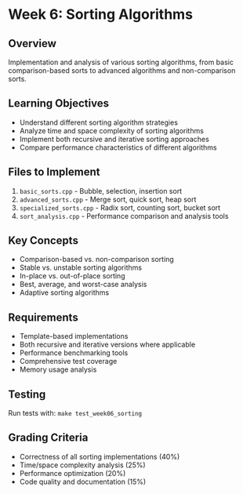 # Week 6: Sorting Algorithms

## Overview
Implementation and analysis of various sorting algorithms, from basic comparison-based sorts to advanced algorithms and non-comparison sorts.

## Learning Objectives
- Understand different sorting algorithm strategies
- Analyze time and space complexity of sorting algorithms
- Implement both recursive and iterative sorting approaches
- Compare performance characteristics of different algorithms

## Files to Implement
1. `basic_sorts.cpp` - Bubble, selection, insertion sort
2. `advanced_sorts.cpp` - Merge sort, quick sort, heap sort
3. `specialized_sorts.cpp` - Radix sort, counting sort, bucket sort
4. `sort_analysis.cpp` - Performance comparison and analysis tools

## Key Concepts
- Comparison-based vs. non-comparison sorting
- Stable vs. unstable sorting algorithms
- In-place vs. out-of-place sorting
- Best, average, and worst-case analysis
- Adaptive sorting algorithms

## Requirements
- Template-based implementations
- Both recursive and iterative versions where applicable
- Performance benchmarking tools
- Comprehensive test coverage
- Memory usage analysis

## Testing
Run tests with: `make test_week06_sorting`

## Grading Criteria
- Correctness of all sorting implementations (40%)
- Time/space complexity analysis (25%)
- Performance optimization (20%)
- Code quality and documentation (15%)